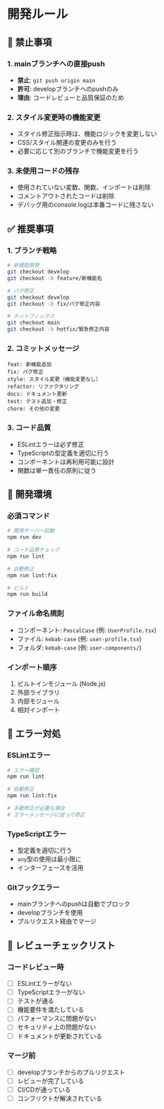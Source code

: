 # 開発ルール

## 🚫 禁止事項

### 1. mainブランチへの直接push
- **禁止**: `git push origin main`
- **許可**: developブランチへのpushのみ
- **理由**: コードレビューと品質保証のため

### 2. スタイル変更時の機能変更
- スタイル修正指示時は、機能ロジックを変更しない
- CSS/スタイル関連の変更のみを行う
- 必要に応じて別のブランチで機能変更を行う

### 3. 未使用コードの残存
- 使用されていない変数、関数、インポートは削除
- コメントアウトされたコードは削除
- デバッグ用のconsole.logは本番コードに残さない

## ✅ 推奨事項

### 1. ブランチ戦略
```bash
# 新機能開発
git checkout develop
git checkout -b feature/新機能名

# バグ修正
git checkout develop
git checkout -b fix/バグ修正内容

# ホットフィックス
git checkout main
git checkout -b hotfix/緊急修正内容
```

### 2. コミットメッセージ
```
feat: 新機能追加
fix: バグ修正
style: スタイル変更（機能変更なし）
refactor: リファクタリング
docs: ドキュメント更新
test: テスト追加・修正
chore: その他の変更
```

### 3. コード品質
- ESLintエラーは必ず修正
- TypeScriptの型定義を適切に行う
- コンポーネントは再利用可能に設計
- 関数は単一責任の原則に従う

## 🔧 開発環境

### 必須コマンド
```bash
# 開発サーバー起動
npm run dev

# コード品質チェック
npm run lint

# 自動修正
npm run lint:fix

# ビルド
npm run build
```

### ファイル命名規則
- コンポーネント: `PascalCase` (例: `UserProfile.tsx`)
- ファイル: `kebab-case` (例: `user-profile.tsx`)
- フォルダ: `kebab-case` (例: `user-components/`)

### インポート順序
1. ビルトインモジュール (Node.js)
2. 外部ライブラリ
3. 内部モジュール
4. 相対インポート

## 🚨 エラー対処

### ESLintエラー
```bash
# エラー確認
npm run lint

# 自動修正
npm run lint:fix

# 手動修正が必要な場合
# エラーメッセージに従って修正
```

### TypeScriptエラー
- 型定義を適切に行う
- `any`型の使用は最小限に
- インターフェースを活用

### Gitフックエラー
- mainブランチへのpushは自動でブロック
- developブランチを使用
- プルリクエスト経由でマージ

## 📝 レビューチェックリスト

### コードレビュー時
- [ ] ESLintエラーがない
- [ ] TypeScriptエラーがない
- [ ] テストが通る
- [ ] 機能要件を満たしている
- [ ] パフォーマンスに問題がない
- [ ] セキュリティ上の問題がない
- [ ] ドキュメントが更新されている

### マージ前
- [ ] developブランチからのプルリクエスト
- [ ] レビューが完了している
- [ ] CI/CDが通っている
- [ ] コンフリクトが解決されている 